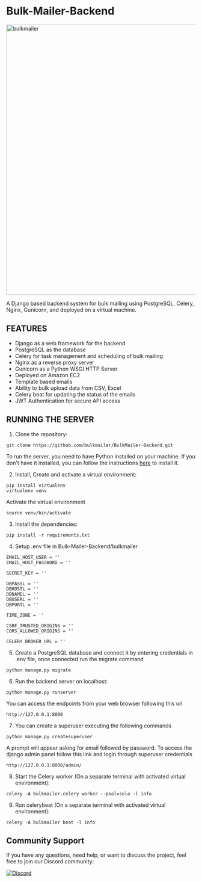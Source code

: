 # Bulk-Mailer-Backend

<img width="719" alt="bulkmailer" src="https://github.com/Bulkmailer/BulkMailer-Backend/assets/97229491/0795675f-2225-445e-9955-66f87bf84b9a">

A Django based backend system for bulk mailing using PostgreSQL, Celery, Nginx, Gunicorn, and deployed on a virtual machine.

## FEATURES

- Django as a web framework for the backend
- PostgreSQL as the database
- Celery for task management and scheduling of bulk mailing
- Nginx as a reverse proxy server
- Gunicorn as a Python WSGI HTTP Server
- Deployed on Amazon EC2
- Template based emails
- Ability to bulk upload data from CSV, Excel
- Celery beat for updating the status of the emails
- JWT Authentication for secure API access



<!--
<img width="1440" alt="Screenshot 2023-03-20 at 2 34 32 AM" src="https://user-images.githubusercontent.com/97229491/226208926-b92682b8-03ab-4d3e-8775-79cb54d53531.png">
![2B28863B-D505-41F8-A10A-C7722D0BA664_1_201_a](https://user-images.githubusercontent.com/97229491/226208578-7db4c108-0c8c-44cc-bfa7-0a35785a35aa.jpeg)
![BB49E170-CCA7-4294-B6A9-B1BA5121E07E_1_201_a](https://user-images.githubusercontent.com/97229491/226208619-181556e5-1a0f-45b3-a26e-72980db6da90.jpeg)
![607025F3-6FF6-4104-ADA7-8360288689A6_1_201_a](https://user-images.githubusercontent.com/97229491/226208654-70d9dbd4-1e3a-4d40-ba52-c12d494df322.jpeg)
![A04885EC-14CA-4B66-8095-235B39429D13_1_201_a](https://user-images.githubusercontent.com/97229491/226208678-13847966-e0ac-44ba-9aa7-931d62570a52.jpeg)
![59B79916-9771-4B25-A5CE-851CB7EFF57B_1_201_a](https://user-images.githubusercontent.com/97229491/226208718-b1319321-0d23-4853-b37b-316c6f1b3e63.jpeg)
![43FCD5C3-7876-4E7A-BD83-C5F693FCA609_1_201_a](https://user-images.githubusercontent.com/97229491/226208846-adc0ffe5-4f6c-4096-89b3-a1ade165adb9.jpeg)
-->

## RUNNING THE SERVER

1. Clone the repository:

```CMD
git clone https://github.com/bulkmailer/BulkMailer-Backend.git
```

To run the server, you need to have Python installed on your machine. If you don't have it installed, you can follow the instructions [here](https://www.geeksforgeeks.org/download-and-install-python-3-latest-version/) to install it.

2. Install, Create and activate a virtual environment:

```CMD
pip install virtualenv
virtualenv venv
```

Activate the virtual environment

```CMD
source venv/bin/activate
```

3. Install the dependencies:

```CMD
pip install -r requirements.txt
```

4. Setup .env file in Bulk-Mailer-Backend/bulkmailer

```
EMAIL_HOST_USER = ''
EMAIL_HOST_PASSWORD = ''

SECRET_KEY = '' 

DBPASSL = ''
DBHOSTL = ''
DBNAMEL = ''
DBUSERL = ''
DBPORTL = ''

TIME_ZONE = ''

CSRF_TRUSTED_ORIGINS = ''
CORS_ALLOWED_ORIGINS = ''

CELERY_BROKER_URL = ''
```

5. Create a PostgreSQL database and connect it by entering credentials in .env file, once connected run the migrate command

```CMD
python manage.py migrate
```

6. Run the backend server on localhost:

```CMD
python manage.py runserver
```

You can access the endpoints from your web browser following this url

```url
http://127.0.0.1:8000
```

7. You can create a superuser executing the following commands

```CMD
python manage.py createsuperuser
```

A prompt will appear asking for email followed by password.
To access the django admin panel follow this link and login through superuser credentials

```url
http://127.0.0.1:8000/admin/
```

8. Start the Celery worker (On a separate terminal with activated virtual environment):

```CMD
celery -A bulkmailer.celery worker --pool=solo -l info
```

9. Run celerybeat (On a separate terminal with activated virtual environment):

```CMD
celery -A bulkmailer beat -l info
```


## Community Support

If you have any questions, need help, or want to discuss the project, feel free to join our Discord community:

[![Discord](https://img.shields.io/badge/Discord-Join%20Community-blue)](https://discord.gg/vRSfjq2h)

